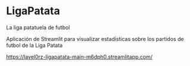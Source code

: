 # LigaPatata
La liga patatuela de futbol

Aplicación de Streamlit para visualizar estadísticas sobre los partidos de futbol de la Liga Patata

https://lavel0rz-ligapatata-main-m6dph0.streamlitapp.com/
